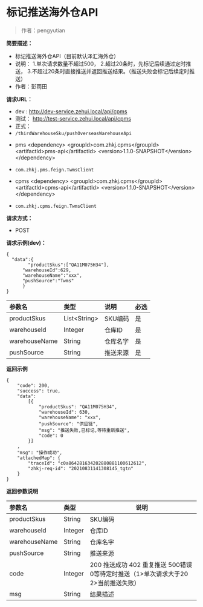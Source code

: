 # 标记推送海外仓API

> 作者：pengyutian

**简要描述：** 

- 标记推送海外仓API（目前默认泽汇海外仓）
- 说明：
		1.单次请求数量不超过500，
		2.超过20条时，先标记后续通过定时推送，
		3.不超过20条时直接推送并返回推送结果。（推送失败会标记后续定时推送） 
- 作者：彭雨田

**请求URL：** 
- dev : http://dev-service.zehui.local/api/cpms
- 测试： http://test-service.zehui.local/api/cpms
- 正式：
- `/thirdWarehouseSku/pushOverseasWarehouseApi`
* pms
		&lt;dependency>
            &lt;groupId>com.zhkj.cpms&lt;/groupId>
            &lt;artifactId>pms-api&lt;/artifactId>
            &lt;version>1.1.0-SNAPSHOT&lt;/version>
        &lt;/dependency>
- `com.zhkj.pms.feign.TwmsClient`
* cpms 
		&lt;dependency>
            &lt;groupId>com.zhkj.cpms&lt;/groupId>
            &lt;artifactId>cpms-api&lt;/artifactId>
            &lt;version>1.1.0-SNAPSHOT&lt;/version>
        &lt;/dependency>
- `com.zhkj.cpms.feign.TwmsClient`

  
**请求方式：**
- POST 

**请求示例(dev)：** 
```
{
  "data":{
        "productSkus":["QA11M075H34"],
      "warehouseId":629,
      "warehouseName":"xxx",
      "pushSource":"Twms"
      }
}
```

|参数名|类型|说明|必选|
|:----    |:---|:----- |-----   |
| productSkus |List&lt;String> |SKU编码|是|
| warehouseId |Integer |仓库ID|是|
| warehouseName |String |仓库名字|是|
| pushSource |String |推送来源|是|


 **返回示例**
``` 
{
    "code": 200,
    "success": true,
    "data": 
        [{
            "productSkus": "QA11M075H34",
            "warehouseId": 630,
            "warehouseName": "xxx",
            "pushSource": "供应链",
            "msg": "推送失败,已标记,等待重新推送",
            "code": 0
        }]
    ,
    "msg": "操作成功",
    "attachedMap": {
        "traceId": "c0a864281634202880881100612612",
        "zhkj-req-id": "20210831141308145_tgtn"
    }
}
```
 **返回参数说明** 

|参数名|类型|说明|
|:-----  |:-----|-----|
| productSkus |String |SKU编码|
| warehouseId |Integer |仓库ID|
| warehouseName |String |仓库名字|
| pushSource |String |推送来源|
| code |Integer |200 推送成功 402 重复推送 500错误 0等待定时推送（1>单次请求大于20 2>当前推送失败）|
| msg |String |结果描述|